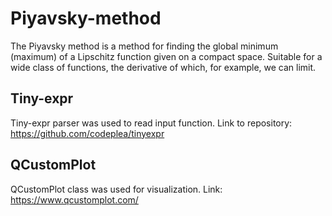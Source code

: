 # Piyavsky-method
The Piyavsky method is a method for finding the global minimum (maximum) of a Lipschitz function given on a compact space. Suitable for a wide class of functions, the derivative of which, for example, we can limit.

## Tiny-expr
Tiny-expr parser was used to read input function. Link to repository: https://github.com/codeplea/tinyexpr

## QCustomPlot
QCustomPlot class was used for visualization. Link: https://www.qcustomplot.com/
